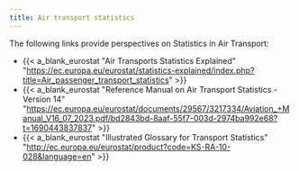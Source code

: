 ```yaml
---
title: Air transport statistics
---
```


The following links provide perspectives on Statistics in Air Transport:

* {{< a_blank_eurostat "Air Transports Statistics Explained"
      "https://ec.europa.eu/eurostat/statistics-explained/index.php?title=Air_passenger_transport_statistics" >}}
* {{< a_blank_eurostat "Reference Manual on Air Transport Statistics - Version 14" 
      "https://ec.europa.eu/eurostat/documents/29567/3217334/Aviation_+Manual_V16_07_2023.pdf/bd2843bd-8aaf-55f7-003d-2974ba992e68?t=1690443837837" >}}
* {{< a_blank_eurostat "Illustrated Glossary for Transport Statistics"
      "http://ec.europa.eu/eurostat/product?code=KS-RA-10-028&language=en" >}}

